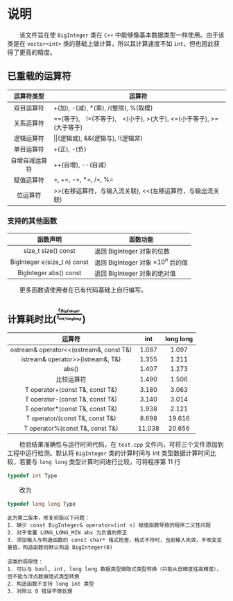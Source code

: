 说明
===
　　该文件旨在使 `BigInteger` 类在 `C++` 中能够像基本数据类型一样使用。由于该类是在 `vector<int>` 类的基础上做计算，所以其计算速度不如 `int`，但也因此获得了更高的精度。

已重载的运算符
---

|运算符类型|运算符|
|:-:|--|
|双目运算符|+(加), -(减), *(乘), /(整除), %(取模)|
|关系运算符|==(等于),　!=(不等于),　<(小于), >(大于), <=(小于等于), >=(大于等于)|
|逻辑运算符|\|\|(逻辑或), &&(逻辑与), !(逻辑非)|
|单目运算符|+(正), -(负)|
|自增自减运算符|++(自增), --(自减)|
|赋值运算符|=, +=, -=, *=, /=, %=|
|位运算符|\>>(右移运算符，与输入流关联), <<(左移运算符，与输出流关联)|

### 支持的其他函数
|函数声明|函数功能|
|:-:|-|
|size_t size() const|返回 BigInteger 对象的位数|
|BigInteger e(size_t n) const|返回 BigInteger 对象 ×$10^n$ 后的值|
|BigInteger abs() const|返回 BigInteger 对象的绝对值| 

　　更多函数请使用者在已有代码基础上自行编写。

计算耗时比(<img src="https://github.com/Dmaxiya/My-Repositoy/blob/master/BigInteger/formula.png?raw=true" width = "60" />)
---
    
|运算符|int|long long|
|:-:|:-:|:-:|
|ostream& operator<<(ostream&, const T&)|1.087|1.097|
|istream& operator>>(istream&, T&)|1.355|1.211|
|abs()|1.407|1.273|
|比较运算符|1.490|1.506|
|T operator+(const T&, const T&)|3.180|3.063|
|T operator-(const T&, const T&)|3.140|3.014|
|T operator*(const T&, const T&)|1.938|2.121|
|T operator/(const T&, const T&)|8.698|19.616|
|T operator%(const T&, const T&)|11.038|20.656|

　　检验结果准确性与运行时间代码，在 `test.cpp` 文件内，可将三个文件添加到工程中运行检测。默认将 `BigInteger` 类的计算时间与 int 类型数据计算时间比较，若要与 `long long` 类型计算时间进行比较，可将程序第 11 行<br/>

```C++
typedef int Type
```
　　改为
```C++
typedef long long Type
```

    此为第二版本，修复初版以下问题：
    1. 缺少 const BigInteger& operator=(int n) 赋值函数导致的程序二义性问题
    2. 对于常量 LONG_LONG_MIN abs 为负值的修正
    3. 添加输入与构造函数的 const char* 格式检查，格式不符时，当前输入失效，不改变变量值，构造函数则默认构造 BigInteger(0)

    该类的局限性：
    1. 可以与 bool, int, long long 数据类型做隐式类型转换（只能从低精度往高精度），但不能与浮点数做隐式类型转换
    2. 构造函数不支持 long int 类型
    3. 对除以 0 错误不做处理
